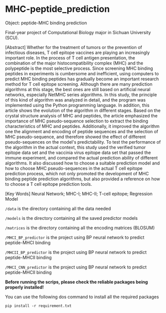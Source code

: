 
# MHC-peptide_prediction

Object: peptide-MHC binding prediction

Final-year project of Computational Biology major in Sichuan University (SCU).

[Abstract] Whether for the treatment of tumors or the prevention of infectious diseases, T cell epitope vaccines are playing an increasingly important role. In the process of T cell antigen presentation, the combination of the major histocompatibility complex (MHC) and the polypeptide is the most selective process. Since screening MHC binding peptides in experiments is cumbersome and inefficient, using computers to predict MHC binding peptides has gradually become an important research method for T cell epitope screening. Although there are many prediction algorithms at this stage, the best ones are still based on artificial neural networks, especially NetMHC series algorithms. In this study, the principle of this kind of algorithm was analyzed in detail, and the program was implemented using the Python programming language. In addition, this article shows the evolution of the algorithm in different stages. Based on the crystal structure analysis of MHC and peptides, the article emphasized the importance of MHC pseudo-sequence selection to extract the binding characteristics of MHC and peptides. Additionally, it improved the algorithm one the alignment and encoding of peptide sequences and the selection of MHC pseudo-sequence, and therefore showed the effect of different pseudo-sequences on the model's predictability. To test the performance of the algorithm in the actual context, this study used the verified tumor epitope data set and the vaccinia virus epitope data set that passed the immune experiment, and compared the actual prediction ability of different algorithms. It also discussed how to choose a suitable prediction model and how to choose MHC pseudo-sequences in the actual T cell epitope prediction process, which not only promoted the development of MHC binding peptide prediction algorithms, but also provided a reference on how to choose a T cell epitope prediction tools.

[Key Words] Neural Network; MHC-I; MHC-II; T-cell epitope; Regression Model

`/data` is the directory containing all the data needed

`/models` is the directory containing all the saved predictor models

`/matrices` is the directory containing all the encoding matrices (BLOSUM)

`/MHCI_BP_predictor` is the project using BP neural network to predict peptide-MHCI binding

`/MHCII_BP_predictor` is the project using BP neural network to predict peptide-MHCII binding

`/MHCI_CNN_predictor` is the project using BP neural network to predict peptide-MHCII binding

**Before running the scrips, please check the reliable packages being properly installed!**

You can use the following dos command to install all the required packages

```Dos
pip install -r requirement.txt
```
